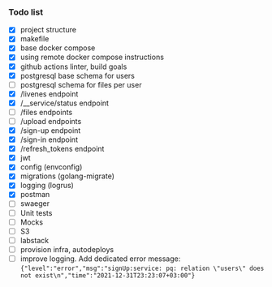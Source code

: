 ### Todo list
- [x] project structure
- [x] makefile
- [x] base docker compose
- [x] using remote docker compose instructions
- [x] github actions linter, build goals
- [x] postgresql base schema for users
- [ ] postgresql schema for files per user
- [x] /livenes endpoint
- [x] /__service/status endpoint
- [ ] /files endpoints
- [ ] /upload endpoints
- [x] /sign-up endpoint
- [x] /sign-in endpoint
- [x] /refresh_tokens endpoint
- [x] jwt
- [x] config (envconfig)
- [x] migrations (golang-migrate)
- [x] logging (logrus)
- [x] postman
- [ ] swaeger
- [ ] Unit tests
- [ ] Mocks
- [ ] S3
- [ ] labstack
- [ ] provision infra, autodeploys
- [ ] improve logging. Add dedicated error message: `{"level":"error","msg":"signUp:service: pq: relation \"users\" does not exist\n","time":"2021-12-31T23:23:07+03:00"}`